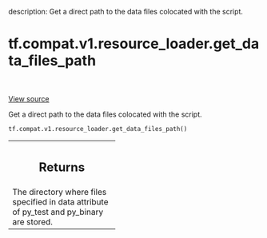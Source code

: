 description: Get a direct path to the data files colocated with the script.

<div itemscope itemtype="http://developers.google.com/ReferenceObject">
<meta itemprop="name" content="tf.compat.v1.resource_loader.get_data_files_path" />
<meta itemprop="path" content="Stable" />
</div>

# tf.compat.v1.resource_loader.get_data_files_path

<!-- Insert buttons and diff -->

<table class="tfo-notebook-buttons tfo-api nocontent" align="left">

</table>

<a target="_blank" href="/code/stable/tensorflow/python/platform/resource_loader.py">View source</a>



Get a direct path to the data files colocated with the script.

<pre class="devsite-click-to-copy prettyprint lang-py tfo-signature-link">
<code>tf.compat.v1.resource_loader.get_data_files_path()
</code></pre>



<!-- Placeholder for "Used in" -->


<!-- Tabular view -->
 <table class="responsive fixed orange">
<colgroup><col width="214px"><col></colgroup>
<tr><th colspan="2"><h2 class="add-link">Returns</h2></th></tr>
<tr class="alt">
<td colspan="2">
The directory where files specified in data attribute of py_test
and py_binary are stored.
</td>
</tr>

</table>

